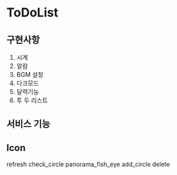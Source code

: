 # ToDoList

## 구현사항

1. 시계
1. 알람
1. BGM 설정
1. 다크모드
1. 달력기능
1. 투 두 리스트

## 서비스 기능

## Icon

<span class="material-icons">
refresh
</span>

<span class="material-icons">
check_circle
</span>

<span class="material-icons" job="complete" id="0">
panorama_fish_eye
</span>

<span class="material-icons">
add_circle
</span>

<span class="material-icons" job="delete" id="0">
delete
</span>
